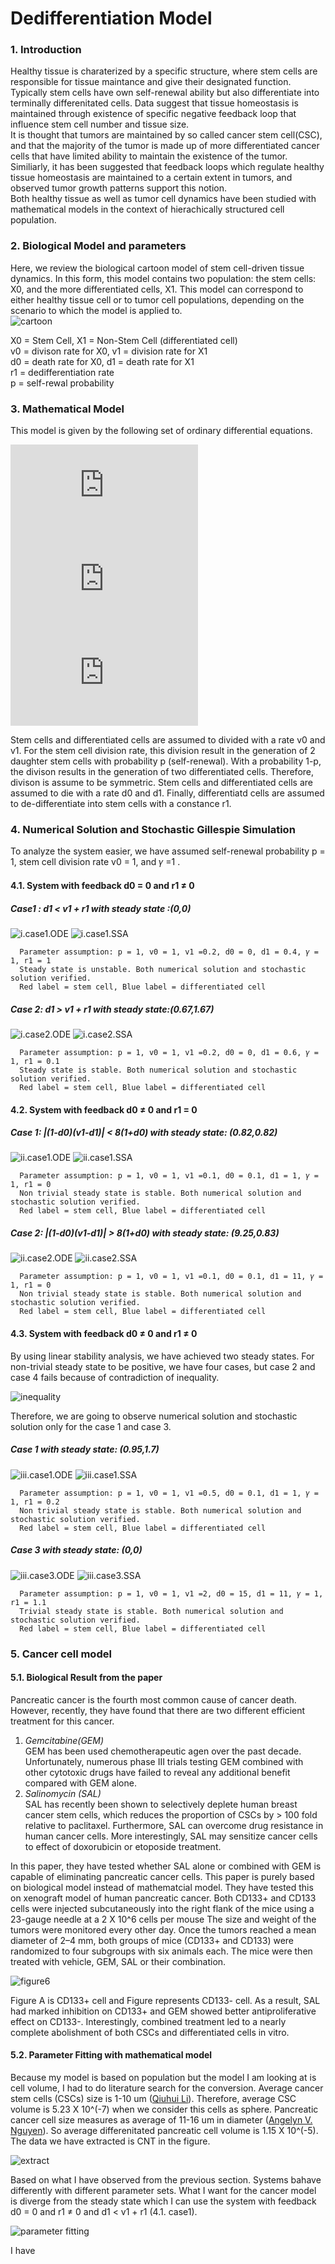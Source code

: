 # Dedifferentiation Model

### 1. Introduction
Healthy tissue is charaterized by a specific structure, where stem cells are responsible for tissue maintance and give their designated function. Typically stem cells have own self-renewal ability but also differentiate into terminally differenitated cells. Data suggest that tissue homeostasis is maintained through existence of specific negative feedback loop that influence stem cell number and tissue size.     
It is thought that tumors are maintained by so called cancer stem cell(CSC), and that the majority of the tumor is made up of more differentiated cancer cells that have limited ability to maintain the existence of the tumor. Similiarly, it has been suggested that feedback loops which regulate healthy tissue homeostasis are maintained to a certain extent in tumors, and observed tumor growth patterns support this notion.   
Both healthy tissue as well as tumor cell dynamics have been studied with mathematical models in the context of hierachically structured cell population. 

### 2. Biological Model and parameters 
Here, we review the biological cartoon model of stem cell-driven tissue dynamics. In this form, this model contains two population: the stem cells: X0, and the more differentiated cells, X1. This model can correspond to either healthy tissue cell or to tumor cell populations, depending on the scenario to which the model is applied to.  
![cartoon](https://postfiles.pstatic.net/MjAxODEyMDVfMzQg/MDAxNTQzOTg1NjEzNDM4.b6xSl6o4QJ3rZwNgqqvATYkzRR8mE0o80B5kJBkNYgYg.OveI-ZLeuf6nYc3eXEMVGy134h1nj04XXixW2LcnK54g.PNG.nayeonkim93/image_8549736981543985599247.png?type=w773)

X0 = Stem Cell, X1 = Non-Stem Cell (differentiated cell)    
v0 = divison rate for X0, v1 = division rate for X1   
d0 = death rate for X0, d1 = death rate for X1   
r1 = dedifferentiation rate   
p = self-rewal probability    

### 3. Mathematical Model 
This model is given by the following set of ordinary differential equations.   

![stem cell](http://latex.codecogs.com/gif.latex?x_%7B0%7D%27%20%3D%20%282p-1%29v_%7B0%7Dx_%7B0%7D%20-%20d_%7B0%7Dx_%7B0%7D%20&plus;r_%7B1%7Dx_%7B1%7D)   
![non stem cell](http://latex.codecogs.com/gif.latex?x_%7B1%7D%27%20%3D%202%281-p%29v_%7B0%7Dx_%7B0%7D%20&plus;%20%28v_%7B1%7D%20-%20d_%7B1%7D%29%20x_%7B1%7D%20-%20r_%7B1%7Dx_%7B1%7D)   
![feedback](http://latex.codecogs.com/gif.latex?p%20%3D%20%5Cfrac%7B%5Cbar%7Bp%7D%7D%7B1&plus;%5Cgamma%20x_%7B1%7D%7D)

Stem cells and differentiated cells are assumed to divided with a rate v0 and v1. For the stem cell division rate, this division result in the generation of 2 daughter stem cells with probability p (self-renewal). With a probability 1-p, the divison results in the generation of two differentiated cells. Therefore, divison is assume to be symmetric. Stem cells and differentiated cells are assumed to die with a rate d0 and d1. Finally, differentiatd cells are assumed to de-differentiate into stem cells with a constance r1.    

### 4. Numerical Solution and Stochastic Gillespie Simulation
To analyze the system easier, we have assumed self-renewal probability p = 1, stem cell division rate v0 = 1, and 𝛾 =1 .   
#### 4.1. System with feedback d0 = 0 and r1 ≠ 0

##### _Case1 : d1 < v1 + r1 with steady state :(0,0)_
![i.case1.ODE](https://blogfiles.pstatic.net/MjAxODEyMDVfMjMg/MDAxNTQ0MDAxOTYyMTU0.8FPXNfgEUo_UVWMzpfonAAL9syaykq2HIed79q_HGswg.O7lGNNzz08OOOcPRvJToVWU11OCF85SrOCEza09Qvzsg.JPEG.nayeonkim93/i.case1.ODE.jpeg)
![i.case1.SSA](https://blogfiles.pstatic.net/MjAxODEyMDVfMjE4/MDAxNTQ0MDAxOTcxMzMx.ozDmP2SEF2s8MjMlhjo-ISaB3ta_D68T7h_bMijqJzog.alU1Qoy5X8iCJZv1u8nFsnuGtf7tjTnSOMppTPp3uEog.JPEG.nayeonkim93/i.case1.SSA.jpeg)

      Parameter assumption: p = 1, v0 = 1, v1 =0.2, d0 = 0, d1 = 0.4, 𝛾 = 1, r1 = 1    
      Steady state is unstable. Both numerical solution and stochastic solution verified.   
      Red label = stem cell, Blue label = differentiated cell

##### _Case 2: d1 > v1 + r1 with steady state:(0.67,1.67)_

![i.case2.ODE](https://blogfiles.pstatic.net/MjAxODEyMDVfMjk3/MDAxNTQ0MDAyNTU0Mzky.hboNEOxAB3guvgQWpzMKkPfkwSn1tOOeT9jAS2dDff8g.8hJKSFpMAhnGUzGnp6yJywpUYaSolpNK3cW3XesMxMYg.JPEG.nayeonkim93/i.case2.ODE.jpeg)
![i.case2.SSA](https://blogfiles.pstatic.net/MjAxODEyMDVfNTAg/MDAxNTQ0MDAyNTU4NTgx.x1zDd4u7On1w5W8bsFm5gyXb1vifv6FKZX8w5pzgnbAg.Ln6DMwlT4IiVQ14wCDICGNzq1aVM4HFhtoDOFKcvfhog.JPEG.nayeonkim93/i.case2.SSA.jpeg)

      Parameter assumption: p = 1, v0 = 1, v1 =0.2, d0 = 0, d1 = 0.6, 𝛾 = 1, r1 = 0.1    
      Steady state is stable. Both numerical solution and stochastic solution verified.
      Red label = stem cell, Blue label = differentiated cell

#### 4.2. System with feedback d0 ≠ 0 and r1 = 0

##### _Case 1: |(1-d0)(v1-d1)| < 8(1+d0) with steady state: (0.82,0.82)_
![ii.case1.ODE](https://blogfiles.pstatic.net/MjAxODEyMDVfMTgy/MDAxNTQ0MDAzMzU0MDE1.lrVyhmpqj47n85DUboi3E3GmT4rGubQWYbjYkftkyfkg.CCMth8LpxL9p1VqSHamlFqLPGH-NFP45VhBYMfksmlQg.JPEG.nayeonkim93/ii.case1.ODE.jpeg)
![ii.case1.SSA](https://blogfiles.pstatic.net/MjAxODEyMDVfMTk5/MDAxNTQ0MDAzMzU3ODI3.36psw1Wlf2ICIIwUB-nlyZ9LFXWhSPVMP2BPQ1Vys8Ug.dC4qyQOuK_NJ5ej420WC69IIAtUejKU426SElRr66akg.JPEG.nayeonkim93/ii.case1.SSA.jpeg)

      Parameter assumption: p = 1, v0 = 1, v1 =0.1, d0 = 0.1, d1 = 1, 𝛾 = 1, r1 = 0    
      Non trivial steady state is stable. Both numerical solution and stochastic solution verified.   
      Red label = stem cell, Blue label = differentiated cell
      
##### _Case 2: |(1-d0)(v1-d1)| > 8(1+d0) with steady state: (9.25,0.83)_
![ii.case2.ODE](https://blogfiles.pstatic.net/MjAxODEyMDVfMzMg/MDAxNTQ0MDA1MjgzMDU1.erRwSEUFJFPD3JBb4DsA4em_6vZhNdb_FED1LBBJo00g.h9ln6xYgkl78G2XFzJF5fEfp7V61R_qNekGP0L_j6gAg.JPEG.nayeonkim93/ii.case2.ODE.jpeg)
![ii.case2.SSA](https://blogfiles.pstatic.net/MjAxODEyMDVfNjQg/MDAxNTQ0MDA1Mjg3ODU0.uydAxRS-M6yj1w3AvpXuwLdyIMvEUJWOYtey0X_Qorog.fbeGqyvVhohGNGrHuoTA_imKMN4lHt_VnZQaWkI2UCIg.JPEG.nayeonkim93/ii.case2.SSA.jpeg)

      Parameter assumption: p = 1, v0 = 1, v1 =0.1, d0 = 0.1, d1 = 11, 𝛾 = 1, r1 = 0    
      Non trivial steady state is stable. Both numerical solution and stochastic solution verified.   
      Red label = stem cell, Blue label = differentiated cell

#### 4.3. System with feedback d0 ≠ 0 and r1 ≠ 0

By using linear stability analysis, we have achieved two steady states. For non-trivial steady state to be positive, we have four cases, but case 2 and case 4 fails because of contradiction of inequality. 

![inequality](https://postfiles.pstatic.net/MjAxODEyMDVfMTcx/MDAxNTQ0MDA4NDA4Mzcz.rq11L6PrfVk--9gM6sNvEhJJ6FQlpFXYaqlOBxFxjFQg.nmw958q7dufct9zFCk0LPiJhGuGdb2fnMxPQyGrIAYcg.PNG.nayeonkim93/Screen_Shot_2018-12-05_at_3.07.04_AM.png?type=w773)

Therefore, we are going to observe numerical solution and stochastic solution only for the case 1 and case 3. 

##### _Case 1 with steady state: (0.95,1.7)_
![iii.case1.ODE](https://blogfiles.pstatic.net/MjAxODEyMDVfMTI2/MDAxNTQ0MDA4MzQ4NTcx.vhbIvWW1-0TMW9yJ7QgpeuVZDQ7t019S28ewSx2VvFMg.2p2LgWZ-SQmxASShaHWzuqaieZZ5k4HgtRNd4452N0sg.JPEG.nayeonkim93/iii.case1.ODE.jpeg)
![iii.case1.SSA](https://blogfiles.pstatic.net/MjAxODEyMDVfMjcx/MDAxNTQ0MDA4MzUzODUx.DbogCy9c4KGxvA-SeI8qeUDRBjR5oye__cT0kFVx_IEg.c4EqLrAWfSNbunyFO_vUoGeWQX_dEg_RbJ-aeupc5ssg.JPEG.nayeonkim93/iii.case1.SSA.jpeg)

      Parameter assumption: p = 1, v0 = 1, v1 =0.5, d0 = 0.1, d1 = 1, 𝛾 = 1, r1 = 0.2    
      Non trivial steady state is stable. Both numerical solution and stochastic solution verified.   
      Red label = stem cell, Blue label = differentiated cell
##### _Case 3 with steady state: (0,0)_
![iii.case3.ODE](https://blogfiles.pstatic.net/MjAxODEyMDVfMjk5/MDAxNTQ0MDEwMTc2Mzc2.x9jSCTmxbc3EwwuU6a4l1vUzUf7z6qD2vGY3nnkVr40g.sbY7AI3rtTTlOqYTIpM59HCQ-bepCK1hvkgnyuG5568g.JPEG.nayeonkim93/iii.case3.ODE.jpeg)
![iii.case3.SSA](https://blogfiles.pstatic.net/MjAxODEyMDVfMTU0/MDAxNTQ0MDEwMTgxMDQz.OsnJxsf8TDcbwnDnOUajJ7h6yOROng3-MXOLUKXwjwcg.rSrkPwdyUGjKegBy-kFtRHgifIZFdNX6FIiUEwU9lBcg.JPEG.nayeonkim93/iii.case3.SSA.jpeg)

      Parameter assumption: p = 1, v0 = 1, v1 =2, d0 = 15, d1 = 11, 𝛾 = 1, r1 = 1.1   
      Trivial steady state is stable. Both numerical solution and stochastic solution verified.   
      Red label = stem cell, Blue label = differentiated cell
      
### 5. Cancer cell model

#### 5.1. Biological Result from the paper
Pancreatic cancer is the fourth most common cause of cancer death. However, recently, they have found that there are two different efficient treatment for this cancer. 

1. _Gemcitabine(GEM)_   
   GEM has been used chemotherapeutic agen over the past decade. Unfortunately, numerous phase III trials testing GEM combined with other cytotoxic drugs have failed to reveal any additional benefit compared with GEM alone.   
2. _Salinomycin (SAL)_    
   SAL has recently been shown to selectively deplete human breast cancer stem cells, which reduces the proportion of CSCs by > 100 fold relative to paclitaxel. Furthermore, SAL can overcome drug resistance in human cancer cells. More interestingly, SAL may sensitize cancer cells to effect of doxorubicin or etoposide treatment. 

In this paper, they have tested whether SAL alone or combined with GEM is capable of eliminating pancreatic cancer cells. This paper is purely based on biological model instead of mathematcial model. They have tested this on xenograft model of human pancreatic cancer. Both CD133+ and CD133 cells were injected subcutaneously into the right flank of the mice using a 23-gauge needle at a 2 X 10^6 cells per mouse The size and weight of the tumors were monitored every other day. Once the tumors reached a mean diameter of 2–4 mm, both groups of mice (CD133+ and CD133) were randomized to four subgroups with six animals each. The mice were then treated with vehicle, GEM, SAL or their combination.    

![figure6](https://ars.els-cdn.com/content/image/1-s2.0-S0304383511003077-gr6_lrg.jpg)

Figure A is CD133+ cell and Figure represents CD133- cell. As a result, SAL had marked inhibition on CD133+ and GEM showed better antiproliferative effect on CD133-. Interestingly, combined treatment led to a nearly complete abolishment of both CSCs and differentiated cells in vitro. 

#### 5.2. Parameter Fitting with mathematical model
Because my model is based on population but the model I am looking at is cell volume, I had to do literature search for the conversion. Average cancer stem cells (CSCs) size is 1-10 um ([Qiuhui Li](https://www.ncbi.nlm.nih.gov/pmc/articles/PMC4651715/)). Therefore, average CSC volume is 5.23 X 10^(-7) when we consider this cells as sphere. Pancreatic cancer cell size measures as average of 11-16 um in diameter ([Angelyn V. Nguyen](https://www.ncbi.nlm.nih.gov/pmc/articles/PMC5866717/)). So average differenitated pancreatic cell volume is 1.15 X 10^(-5). The data we have extracted is CNT in the figure. 

![extract](https://blogfiles.pstatic.net/MjAxODEyMTJfMjMg/MDAxNTQ0NTU2MjU0NDI0.UXG8pYjIJNQ_t8EOYrpXL46caFQkQbcQstrXWC3gaTUg.mh2-YzQ3PJaG52F706yWUG6p8xe7bhN6P-ouKgQ1irYg.JPEG.nayeonkim93/tumor_regression.jpeg)

Based on what I have observed from the previous section. Systems bahave differently with different parameter sets. What I want for the cancer model is diverge from the steady state which I can use the system with feedback d0 = 0 and r1 ≠ 0 and d1 < v1 + r1 (4.1. case1). 

![parameter fitting](https://blogfiles.pstatic.net/MjAxODEyMTJfMTE5/MDAxNTQ0NTU2MjUwODE2.j577gqLqkeQ6k6HzRsnW6sw_F41XjXvnmVqXvO-bESsg.d2MxAJVQ_ixlKZ7vVip5Fla-wREANcZjPQXFACQKr0sg.JPEG.nayeonkim93/Tumor_regression_of_xenograft_ODE.jpeg)

I have 
